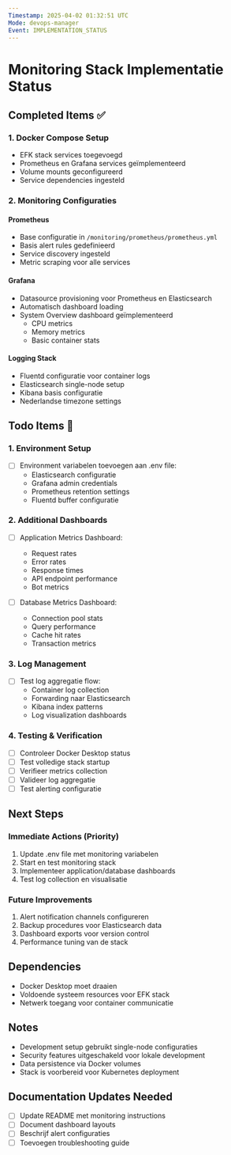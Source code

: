 ```yaml
---
Timestamp: 2025-04-02 01:32:51 UTC
Mode: devops-manager
Event: IMPLEMENTATION_STATUS
---
```


# Monitoring Stack Implementatie Status

## Completed Items ✅

### 1. Docker Compose Setup
- EFK stack services toegevoegd
- Prometheus en Grafana services geïmplementeerd
- Volume mounts geconfigureerd
- Service dependencies ingesteld

### 2. Monitoring Configuraties

#### Prometheus
- Base configuratie in `/monitoring/prometheus/prometheus.yml`
- Basis alert rules gedefinieerd
- Service discovery ingesteld
- Metric scraping voor alle services

#### Grafana
- Datasource provisioning voor Prometheus en Elasticsearch
- Automatisch dashboard loading
- System Overview dashboard geïmplementeerd
  - CPU metrics
  - Memory metrics
  - Basic container stats

#### Logging Stack
- Fluentd configuratie voor container logs
- Elasticsearch single-node setup
- Kibana basis configuratie
- Nederlandse timezone settings

## Todo Items 🔄

### 1. Environment Setup
- [ ] Environment variabelen toevoegen aan .env file:
  - Elasticsearch configuratie
  - Grafana admin credentials
  - Prometheus retention settings
  - Fluentd buffer configuratie

### 2. Additional Dashboards
- [ ] Application Metrics Dashboard:
  - Request rates
  - Error rates
  - Response times
  - API endpoint performance
  - Bot metrics

- [ ] Database Metrics Dashboard:
  - Connection pool stats
  - Query performance
  - Cache hit rates
  - Transaction metrics

### 3. Log Management
- [ ] Test log aggregatie flow:
  - Container log collection
  - Forwarding naar Elasticsearch
  - Kibana index patterns
  - Log visualization dashboards

### 4. Testing & Verification
- [ ] Controleer Docker Desktop status
- [ ] Test volledige stack startup
- [ ] Verifieer metrics collection
- [ ] Valideer log aggregatie
- [ ] Test alerting configuratie

## Next Steps

### Immediate Actions (Priority)
1. Update .env file met monitoring variabelen
2. Start en test monitoring stack
3. Implementeer application/database dashboards
4. Test log collection en visualisatie

### Future Improvements
1. Alert notification channels configureren
2. Backup procedures voor Elasticsearch data
3. Dashboard exports voor version control
4. Performance tuning van de stack

## Dependencies
- Docker Desktop moet draaien
- Voldoende systeem resources voor EFK stack
- Netwerk toegang voor container communicatie

## Notes
- Development setup gebruikt single-node configuraties
- Security features uitgeschakeld voor lokale development
- Data persistence via Docker volumes
- Stack is voorbereid voor Kubernetes deployment

## Documentation Updates Needed
- [ ] Update README met monitoring instructions
- [ ] Document dashboard layouts
- [ ] Beschrijf alert configuraties
- [ ] Toevoegen troubleshooting guide